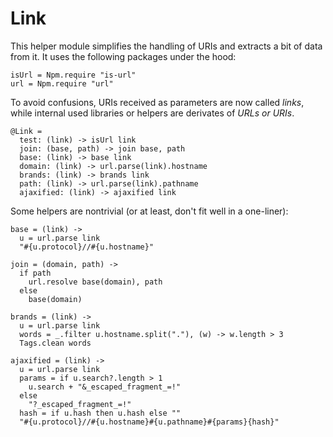 # Link

This helper module simplifies the handling of URIs and extracts a bit of
data from it. It uses the following packages under the hood:

    isUrl = Npm.require "is-url"
    url = Npm.require "url"

To avoid confusions, URIs received as parameters are now called *links*, while
internal used libraries or helpers are derivates of *URLs or URIs*.

    @Link =
      test: (link) -> isUrl link
      join: (base, path) -> join base, path
      base: (link) -> base link
      domain: (link) -> url.parse(link).hostname
      brands: (link) -> brands link
      path: (link) -> url.parse(link).pathname
      ajaxified: (link) -> ajaxified link

Some helpers are nontrivial (or at least, don't fit well in a one-liner):

    base = (link) ->
      u = url.parse link
      "#{u.protocol}//#{u.hostname}"

    join = (domain, path) ->
      if path
        url.resolve base(domain), path
      else
        base(domain)

    brands = (link) ->
      u = url.parse link
      words = _.filter u.hostname.split("."), (w) -> w.length > 3
      Tags.clean words

    ajaxified = (link) ->
      u = url.parse link
      params = if u.search?.length > 1
        u.search + "&_escaped_fragment_=!"
      else
        "?_escaped_fragment_=!"
      hash = if u.hash then u.hash else ""
      "#{u.protocol}//#{u.hostname}#{u.pathname}#{params}{hash}"
